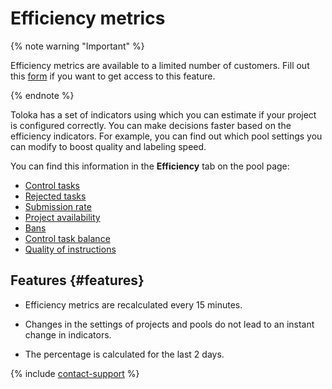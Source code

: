 # Efficiency metrics

{% note warning "Important" %}

Efficiency metrics are available to a limited number of customers. Fill out this [form](https://toloka.ai/request-early-access/) if you want to get access to this feature.

{% endnote %}

Toloka has a set of indicators using which you can estimate if your project is configured correctly. You can make decisions faster based on the efficiency indicators. For example, you can find out which pool settings you can modify to boost quality and labeling speed.

You can find this information in the **Efficiency** tab on the pool page:

- [Control tasks](control-tasks-share.md)
- [Rejected tasks](rejected-tasks.md)
- [Submission rate](submitting-tasks.md)
- [Project availability](available-performers.md)
- [Bans](ban-rate.md)
- [Control task balance](control-tasks-balance.md)
- [Quality of instructions](instruction-quality.md)

## Features {#features}

- Efficiency metrics are recalculated every 15 minutes.

- Changes in the settings of projects and pools do not lead to an instant change in indicators.

- The percentage is calculated for the last 2 days.

{% include [contact-support](../../_includes/contact-support-help.md) %}